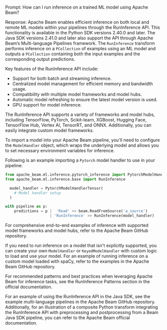 Prompt:
How can I run inference on a trained ML model using Apache Beam?

Response:
Apache Beam enables efficient inference on both local and remote ML models within your pipelines through the RunInference API. This functionality is available in the Python SDK versions 2.40.0 and later. The Java SDK versions 2.41.0 and later also support the API through Apache Beam’s Multi-language Pipelines framework. The `RunInference` transform performs inference on a `PCollection` of examples using an ML model and outputs a `PCollection` containing both the input examples and the corresponding output predictions.

Key features of the RunInference API include:
* Support for both batch and streaming inference.
* Centralized model management for efficient memory and bandwidth usage.
* Compatibility with multiple model frameworks and model hubs.
* Automatic model refreshing to ensure the latest model version is used.
* GPU support for model inference.

The RunInference API supports a variety of frameworks and model hubs, including TensorFlow, PyTorch, Scikit-learn, XGBoost, Hugging Face, TensorFlow Hub, Vertex AI, TensorRT, and ONNX. Additionally, you can easily integrate custom model frameworks.

To import a model into your Apache Beam pipeline, you'll need to configure the `ModelHandler` object, which wraps the underlying model and allows you to set necessary environment variables for inference.

Following is an example importing a `Pytorch` model handler to use in your pipeline:

```python
from apache_beam.ml.inference.pytorch_inference import PytorchModelHandlerTensor
from apache_beam.ml.inference.base import RunInference

  model_handler = PytorchModelHandlerTensor(
    # Model handler setup
  )

with pipeline as p:
    predictions = p |  'Read' >> beam.ReadFromSource('a_source')
                    | 'RunInference' >> RunInference(model_handler)
```

For comprehensive end-to-end examples of inference with supported model frameworks and model hubs, refer to the Apache Beam GitHub repository.

If you need to run inference on a model that isn't explicitly supported, you can create your own `ModelHandler` or `KeyedModelHandler` with custom logic to load and use your model. For an example of running inference on a custom model loaded with spaCy, refer to the examples in the Apache Beam GitHub repository.

For recommended patterns and best practices when leveraging Apache Beam for inference tasks, see the RunInference Patterns section in the official documentation.

For an example of using the RunInference API in the Java SDK, see the example multi-language pipelines in the Apache Beam GitHub repository. Additionally, for an illustration of a composite Python transform integrating the RunInference API with preprocessing and postprocessing from a Beam Java SDK pipeline, you can refer to the Apache Beam official documentation.